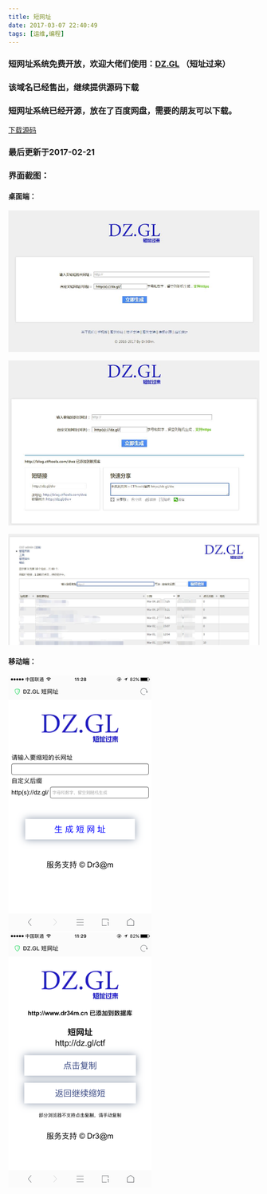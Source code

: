 ```yaml
---
title: 短网址
date: 2017-03-07 22:40:49
tags: [运维,编程]
---
```


### 短网址系统免费开放，欢迎大佬们使用：[DZ.GL](http://dz.gl) （短址过来）
### 该域名已经售出，继续提供源码下载
### 短网址系统已经开源，放在了百度网盘，需要的朋友可以下载。

[下载源码](https://pan.baidu.com/s/1eR406T8)
### 最后更新于2017-02-21
### 界面截图：
<!--more-->

#### 桌面端：

![1488598311743_9689_1488598309420](post009/1488598311743_9689_1488598309420.jpg)

![1488598320047_5661_1488598316806](post009/1488598320047_5661_1488598316806.jpg)

![1488598326592_8206_1488598323892](post009/1488598326592_8206_1488598323892.jpg)





#### 移动端：

<img src="post009/1488598333334_7893_1488598331854.png" alt="1488598333334_7893_1488598331854" style="zoom:50%;" />

<img src="post009/1488598342796_3675_1488598342068.png" alt="1488598342796_3675_1488598342068" style="zoom:50%;" />